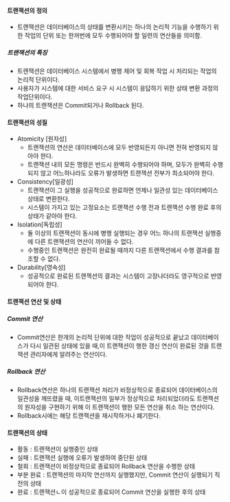 #### 트랜잭션의 정의
* 트랜잭션은 데이터베이스의 상태를 변환시키는 하나의 논리적 기능을 수행하기 위한 작업의 단위 또는 한꺼번에 모두 수행되어야 할 일련의 연산들을 의미함.

##### 트랜잭션의 특징
* 트랜잭션은 데이터베이스 시스템에서 병행 제어 및 회복 작업 시 처리되는 작업의 논리적 단위이다.
* 사용자가 시스템에 대한 서비스 요구 시 시스템이 응답하기 위한 상태 변환 과정의 작업단위이다.
* 하나의 트랜잭션은 Commit되거나 Rollback 된다.

#### 트랜잭션의 성질
* Atomicity [원자성]
  * 트랜잭션의 연산은 데이터베이스에 모두 반영되든지 아니면 전혀 반영되지 않아야 한다.
  * 트랜잭션 내의 모든 명령은 반드시 완벽히 수행되어야 하며, 모두가 완벽히 수행되지 않고 어느하나라도 오류가 발생하면 트랜잭션 전부가 최소되어야 한다.
* Consistency[일광성]
  * 트랜잭션이 그 실행을 성공적으로 완료하면 언제나 일관성 있는 데이터베이스 상태로 변환한다.
  * 시스템이 가지고 있는 고정요소는 트랜잭션 수행 전과 트랜잭션 수행 완료 후의 상태가 같아야 한다.
* Isolation[독립성]
  * 둘 이상의 트랜잭션이 동시에 병행 실행되는 경우 어느 하나의 트랜잭션 실행중에 다른 트랜잭션의 연산이 끼어들 수 없다.
  * 수행중인 트랜잭션은 완전히 완료될 때까지 다른 트랜잭션에서 수행 결과를 참조할 수 없다.
* Durability[영속성]
  * 성공적으로 완료된 트랜잭션의 결과는 시스템이 고장나더라도 영구적으로 반영되어야 한다.
#### 트랜잭션 연산 및 상태
##### Commit 연산
* Commit연산은 한개의 논리적 단위에 대한 작업이 성공적으로 끝났고 데이터베이스가 다시 일관된 상태에 있을 때,이 트랜잭션이 행한 갱신 연산이 완료된 것을 트랜잭션 관리자에게 알려주는 연산이다.
##### Rollback 연산
* Rollback연산은 하나의 트랜잭션 처리가 비정상적으로 종료되어 데이터베이스의 일관성을 깨뜨렸을 때, 이트랜잭션의 일부가 정상적으로 처리되었더라도 트랜잭션의 원자성을 구현하기 위해 이 트랜잭션이 행한 모든 연산을 취소 하는 연산이다.
* Rollback시에는 해당 트랜잭션을 재시작하거나 폐기한다.

#### 트랜잭션의 상태
* 활동 : 트랜잭션이 실행중인 상태
* 실패 : 트랜잭션 실행에 오류가 발생하여 중단된 상태
* 철회 : 트랜잭션이 비정상적으로 종료되어 Rollback 연산을 수행한 상태
* 부분 완료 : 트랜잭션의 마지막 연산까지 실행했지만, Commit 연산이 실행되기 직전의 상태
* 완료 : 트랜잭션ㄴ이 성공적으로 종료되어 Commit 연산을 실행한 후의 상태
